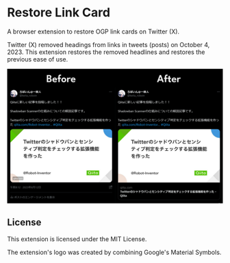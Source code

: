# Restore Link Card

A browser extension to restore OGP link cards on Twitter (X).

Twitter (X) removed headings from links in tweets (posts) on October 4, 2023. This extension restores the removed headlines and restores the previous ease of use.

![cover image](cover.png)

## License

This extension is licensed under the MIT License.

The extension's logo was created by combining Google's Material Symbols.
